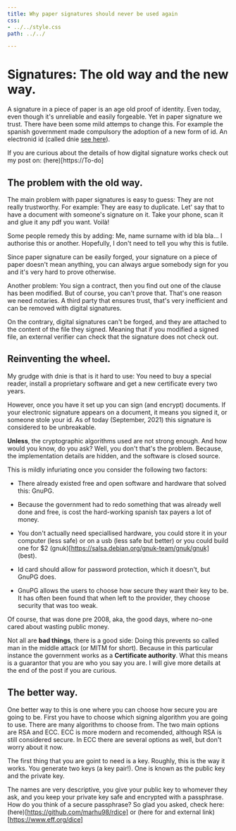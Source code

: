 ```yaml
---                                                                                  
title: Why paper signatures should never be used again
css:
- ../../style.css
path: ../../

---    
```

# Signatures: The old way and the new way.

A signature in a piece of paper is an age old proof of identity.
Even today, even though it's unreliable and easily forgeable. Yet in paper signature we trust.
There have been some mild attemps to change this. For example the spanish government made compulsory the adoption of a new form of id. An electronid id (called dnie [see here](https://www.dnielectronico.es/PortalDNIe/)).

If you are curious about the details of how digital signature works check out my post on: (here)[https://To-do]

## The problem with the old way.

The main problem with paper signatures is easy to guess: They are not really trustworthy.
For example: They are easy to duplicate. Let' say that to have a document with someone's signature on it. Take your phone, scan it and glue it any pdf you want. Voilà!

Some people remedy this by adding: Me, name surname with id bla bla...
I authorise this or another. Hopefully, I don't need to tell you why this is futile.

Since paper signature can be easily forged, your signature on a piece of paper doesn't mean anything, you can always argue somebody sign for you and it's very hard to prove otherwise.

Another problem: You sign a contract, then you find out one of the clause has been modified. But of course, you can't prove that. That's one reason we need notaries. A third party that ensures trust, that's very inefficient and can be removed with digital signatures.

On the contrary, digital signatures can't be forged, and they are attached to the content of the file they signed. Meaning that if you modified a signed file, an external verifier can check that the signature does not check out.

## Reinventing the wheel.

My grudge with dnie is that is it hard to use: You need to buy a special reader, install a proprietary software and get a new certificate every two years.

However, once you have it set up you can sign (and encrypt) documents. If your electronic signature appears on a document, it means you signed it, or someone stole your id. As of today (September, 2021) this signature is considered to be unbreakable.

**Unless**, the cryptographic algorithms used are not strong enough. And how would you know, do you ask? Well, you don't that's the problem. Because, the implementation details are hidden, and the software is closed source.

This is mildly infuriating once you consider the following two factors:
- There already existed free and open software and hardware that solved this: GnuPG.

- Because the government had to redo something that was already well done and free,
is cost the hard-working spanish tax payers a lot of money.

- You don't actually need speciallised hardware, you could store it in your computer (less safe) or on a usb (less safe but better) or you could build one for $2 
(gnuk)[https://salsa.debian.org/gnuk-team/gnuk/gnuk] (best).

- Id card should allow for password protection, which it doesn't, but GnuPG does.

- GnuPG allows the users to choose how secure they want their key to be. It has often been found that when left to the provider, they choose security that was too weak.

Of course, that was done pre 2008, aka, the good days, where no-one cared about wasting public money.

Not all are **bad things**, there is a good side: Doing this prevents so called man in the middle attack (or MITM for short). Because in this particular instance the government works as a **Certificate authority**. What this means is a guarantor that you are who you say you are.
I will give more details at the end of the post if you are curious.

## The better way.

One better way to this is one where you can choose how secure you are going to be.
First you have to choose which signing algorithm you are going to use. 
There are many algorithms to choose from. The two main options are RSA and ECC.
ECC is more modern and recomended, although RSA is still considered secure. In ECC there are several options as well, but don't worry about it now.

The first thing that you are goint to need is a key. Roughly, this is the way it works. You generate two keys (a key pair!). One is known as the public key and the private key. 

The names are very descriptive, you give your public key to whomever they ask,
and you keep your private key safe and encrypted with a passphrase. How do you think of a secure passphrase? So glad you asked, check here: (here)[https://github.com/marhu98/rdice] or (here for and external link)[https://www.eff.org/dice] 

